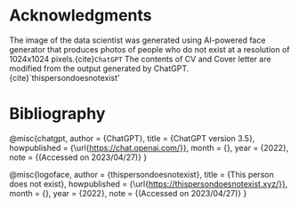 # Acknowledgments

The image of the data scientist was generated using AI-powered face generator that produces photos of people who do not exist at a resolution of 1024x1024 pixels.{cite}`ChatGPT`
The contents of CV and Cover letter are modified from the output generated by ChatGPT.
{cite}`thispersondoesnotexist'

# Bibliography
@misc{chatgpt,
author = {ChatGPT},
title = {ChatGPT version 3.5},
howpublished = {\url{https://chat.openai.com/}},
month = {},
year = {2022},
note = {(Accessed on 2023/04/27)}
}


@misc{logoface,
author = {thispersondoesnotexist},
title = {This person does not exist},
howpublished = {\url{https://thispersondoesnotexist.xyz/}},
month = {},
year = {2022},
note = {(Accessed on 2023/04/27)}
}

